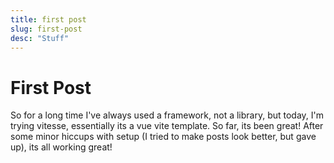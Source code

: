 ```yaml
---
title: first post
slug: first-post
desc: "Stuff"
---
```


<!-- trunk-ignore(markdownlint/MD025) -->
# First Post

So for a long time I've always used a framework, not a library, but today, I'm trying vitesse, essentially its a vue vite template. So far, its been great! After some minor hiccups with setup (I tried to make posts look better, but gave up), its all working great!
<!-- TODO: Finish this -->
